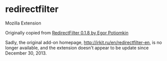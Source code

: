 # redirectfilter

Mozilla Extension

Originally copied from [RedirectFilter 0.1.8 by Egor Potiomkin](https://addons.mozilla.org/en-US/thunderbird/addon/redirectfilter/)

Sadly, the original add-on homepage, http://irkit.ru/en/redirectfilter-en, is no longer available, and the extension doesn't appear to be update since December 30, 2013.

